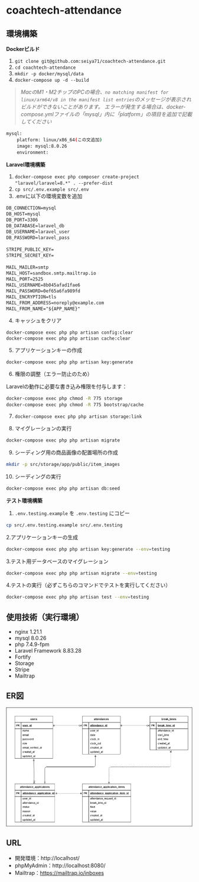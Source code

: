 # coachtech-attendance
## 環境構築
**Dockerビルド**
1. `git clone git@github.com:seiya71/coachtech-attendance.git`
2. `cd coachtech-attendance`
3. `mkdir -p docker/mysql/data`
4. `docker-compose up -d --build`
> *MacのM1・M2チップのPCの場合、`no matching manifest for linux/arm64/v8 in the manifest list entries`のメッセージが表示されビルドができないことがあります。
エラーが発生する場合は、docker-compose.ymlファイルの「mysql」内に「platform」の項目を追加で記載してください*
``` bash
mysql:
    platform: linux/x86_64(この文追加)
    image: mysql:8.0.26
    environment:
```

**Laravel環境構築**
1. `docker-compose exec php composer create-project "laravel/laravel=8.*" . --prefer-dist`
2. `cp src/.env.example src/.env`
3. .envに以下の環境変数を追加
``` text
DB_CONNECTION=mysql
DB_HOST=mysql
DB_PORT=3306
DB_DATABASE=laravel_db
DB_USERNAME=laravel_user
DB_PASSWORD=laravel_pass

STRIPE_PUBLIC_KEY=
STRIPE_SECRET_KEY=

MAIL_MAILER=smtp
MAIL_HOST=sandbox.smtp.mailtrap.io
MAIL_PORT=2525
MAIL_USERNAME=8b045afad1fae6
MAIL_PASSWORD=0ef65a6fa989fd
MAIL_ENCRYPTION=tls
MAIL_FROM_ADDRESS=noreply@example.com
MAIL_FROM_NAME="${APP_NAME}"
```
4. キャッシュをクリア
```
docker-compose exec php php artisan config:clear
docker-compose exec php php artisan cache:clear
```
5. アプリケーションキーの作成
``` bash
docker-compose exec php php artisan key:generate
```
6. 権限の調整（エラー防止のため）

Laravelの動作に必要な書き込み権限を付与します：

```bash
docker-compose exec php chmod -R 775 storage
docker-compose exec php chmod -R 775 bootstrap/cache
```

7. `docker-compose exec php php artisan storage:link`

8. マイグレーションの実行
``` bash
docker-compose exec php php artisan migrate
```
9. シーディング用の商品画像の配置場所の作成
``` bash
mkdir -p src/storage/app/public/item_images
```
10. シーディングの実行
``` bash
docker-compose exec php php artisan db:seed
```
**テスト環境構築**
1. `.env.testing.example` を `.env.testing` にコピー
```bash
cp src/.env.testing.example src/.env.testing
```
2.アプリケーションキーの生成
```bash
docker-compose exec php php artisan key:generate --env=testing
```
3.テスト用データベースのマイグレーション
```bash
docker-compose exec php php artisan migrate --env=testing
```
4.テストの実行（必ずこちらのコマンドでテストを実行してください）
```bash
docker-compose exec php php artisan test --env=testing
```
## 使用技術（実行環境）
* nginx 1.21.1
* mysql 8.0.26
* php 7.4.9-fpm
* Laravel Framework 8.83.28
* Fortify
* Storage
* Stripe
* Mailtrap
## ER図
![/ER](/ER.drawio.png)
## URL
- 開発環境：http://localhost/
- phpMyAdmin：http://localhost:8080/
- Mailtrap：https://mailtrap.io/inboxes